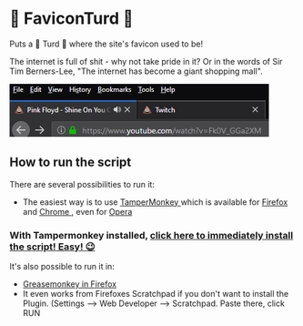 # 💩 FaviconTurd 💩


Puts a 💩 Turd 💩 where the site's favicon used to be!

The internet is full of shit - why not take pride in it? Or in the words of Sir Tim Berners-Lee, "The internet has become a giant shopping mall". 

![alt text](https://raw.githubusercontent.com/johnnyawesome/FaviconTurd/master/Favicon%20Turd.jpg)

## How to run the script

There are several possibilities to run it:
 - The easiest way is to use [TamperMonkey ](https://www.google.ch/search?q=tampermonkey) which is available for [Firefox ](https://addons.mozilla.org/en-US/firefox/addon/tampermonkey/) and [Chrome ](https://chrome.google.com/webstore/search/tampermonkey), even for [Opera ](https://addons.opera.com/de/search/?query=Tampermonkey)
 ### With Tampermonkey installed,  [click here to immediately install the script! Easy! 😉](https://github.com/johnnyawesome/FaviconTurd/raw/master/Favicon%20Turd.user.js)

It's also possible to run it in:
 -  [Greasemonkey in Firefox ](https://addons.mozilla.org/en-US/firefox/addon/greasemonkey/)
 - It even works from Firefoxes Scratchpad if you don't want to install the Plugin.
   (Settings --> Web Developer --> Scratchpad. Paste there, click RUN
